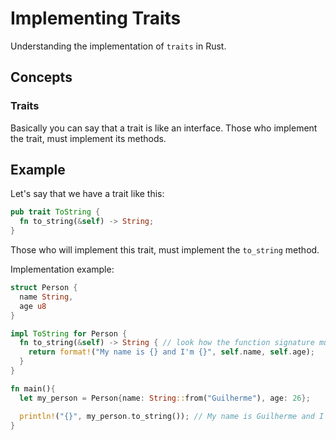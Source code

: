# Implementing Traits
Understanding the implementation of `traits` in Rust.

## Concepts
### Traits
Basically you can say that a trait is like an interface. Those who implement the trait, must implement its methods.

## Example
Let's say that we have a trait like this:
```rust
pub trait ToString {
  fn to_string(&self) -> String;
}
```
Those who will implement this trait, must implement the `to_string` method.

Implementation example:
```rust
struct Person {
  name String,
  age u8
}

impl ToString for Person {
  fn to_string(&self) -> String { // look how the function signature must be the same as the trait
    return format!("My name is {} and I'm {}", self.name, self.age);
  }
}

fn main(){
  let my_person = Person{name: String::from("Guilherme"), age: 26};

  println!("{}", my_person.to_string()); // My name is Guilherme and I'm 26
}
```